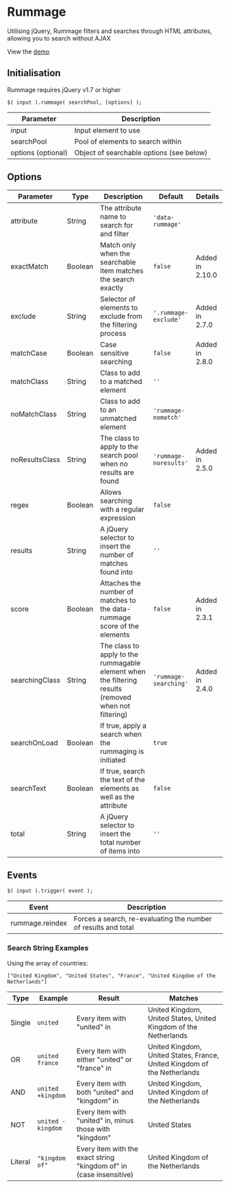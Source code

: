 # Rummage

Utilising jQuery, Rummage filters and searches through HTML attributes, allowing you to search without AJAX

View the [demo](https://rawgit.com/ahosgood/Rummage/master/demo/index.html)



## Initialisation

Rummage requires jQuery v1.7 or higher

`$( input ).rummage( searchPool, [options] );`

| Parameter          | Description                              |
| ------------------ | ---------------------------------------- |
| input              | Input element to use                     |
| searchPool         | Pool of elements to search within        |
| options (optional) | Object of searchable options (see below) |



## Options

| Parameter      | Type    | Description                                                                                                           | Default                   | Details             |
| -------------- | ------- | --------------------------------------------------------------------------------------------------------------------- | ------------------------- | ------------------- |
| attribute      | String  | The attribute name to search for and filter                                                                           | `'data-rummage'`          |                     |
| exactMatch     | Boolean | Match only when the searchable item matches the search exactly                                                        | `false`                   | Added in 2.10.0      |
| exclude        | String  | Selector of elements to exclude from the filtering process                                                            | `'.rummage-exclude'`      | Added in 2.7.0      |
| matchCase      | Boolean | Case sensitive searching                                                                                              | `false`                   | Added in 2.8.0      |
| matchClass     | String  | Class to add to a matched element                                                                                     | `''`                      |                     |
| noMatchClass   | String  | Class to add to an unmatched element                                                                                  | `'rummage-nomatch'`       |                     |
| noResultsClass | String  | The class to apply to the search pool when no results are found                                                       | `'rummage-noresults'`     | Added in 2.5.0      |
| regex          | Boolean | Allows searching with a regular expression                                                                            | `false`                   |                     |
| results        | String  | A jQuery selector to insert the number of matches found into                                                          | `''`                      |                     |
| score          | Boolean | Attaches the number of matches to the data-rummage score of the elements                                              | `false`                   | Added in 2.3.1      |
| searchingClass | String  | The class to apply to the rummagable element when the filtering results (removed when not filtering)                  | `'rummage-searching'`     | Added in 2.4.0      |
| searchOnLoad   | Boolean | If true, apply a search when the rummaging is initiated                                                               | `true`                    |                     |
| searchText     | Boolean | If true, search the text of the elements as well as the attribute                                                     | `false`                   |                     |
| total          | String  | A jQuery selector to insert the total number of items into                                                            | `''`                      |                     |



## Events

`$( input ).trigger( event );`

| Event           | Description                                                    |
| --------------- | -------------------------------------------------------------- |
| rummage.reindex | Forces a search, re-evaluating the number of results and total |



### Search String Examples

Using the array of countries:

`["United Kingdom", "United States", "France", "United Kingdom of the Netherlands"]`

| Type    | Example               | Result                                                                  | Matches                                                                  |
| ------- | --------------------- | ----------------------------------------------------------------------- | ------------------------------------------------------------------------ |
| Single  | `united`              | Every item with "united" in                                             | United Kingdom, United States, United Kingdom of the Netherlands         |
| OR      | `united france`       | Every item with either "united" or "france" in                          | United Kingdom, United States, France, United Kingdom of the Netherlands |
| AND     | `united +kingdom`     | Every item with both "united" and "kingdom" in                          | United Kingdom, United Kingdom of the Netherlands                        |
| NOT     | `united -kingdom`     | Every item with "united" in, minus those with "kingdom"                 | United States                                                            |
| Literal | `"kingdom of"` | Every item with the exact string "kingdom of" in (case insensitive) | United Kingdom of the Netherlands                                        |
